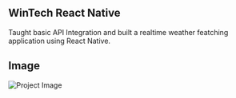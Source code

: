 
## WinTech React Native

Taught basic API Integration and built a realtime weather featching application using React Native.

## Image

![Project Image](https://media.discordapp.net/attachments/973658571545923615/1193842519407087616/Screenshot_2024-01-08_at_2.33.52_PM.png?ex=65ae2f7d&is=659bba7d&hm=0a2fbfde271e22f1826b60822661d685f4b374b2fac9b6627a8a542fb2246faf&=&format=webp&quality=lossless)
